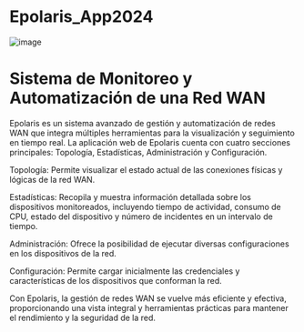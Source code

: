 # Epolaris_App2024
![image](https://github.com/Edwix01/Epolaris_App2024/assets/115038833/9e753614-632b-4035-8af1-962ad7f7a9fd)

# Sistema de Monitoreo y Automatización de una Red WAN

Epolaris es un sistema avanzado de gestión y automatización de redes WAN que integra múltiples herramientas para la visualización y seguimiento en tiempo real. La aplicación web de Epolaris cuenta con cuatro secciones principales: Topología, Estadísticas, Administración y Configuración.

Topología: Permite visualizar el estado actual de las conexiones físicas y lógicas de la red WAN.

Estadísticas: Recopila y muestra información detallada sobre los dispositivos monitoreados, incluyendo tiempo de actividad, consumo de CPU, estado del dispositivo y número de incidentes en un intervalo de tiempo.

Administración: Ofrece la posibilidad de ejecutar diversas configuraciones en los dispositivos de la red.

Configuración: Permite cargar inicialmente las credenciales y características de los dispositivos que conforman la red.

Con Epolaris, la gestión de redes WAN se vuelve más eficiente y efectiva, proporcionando una vista integral y herramientas prácticas para mantener el rendimiento y la seguridad de la red.







